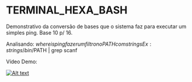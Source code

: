# TERMINAL_HEXA_BASH

Demonstrativo da conversão de bases que o sistema faz para executar um simples ping.
Base 10 p/ 16.

Analisando:
$whereis ping 
fazer um filtro no PATH com strings
Ex: strings /bin/$PATH | grep scanf


Vídeo Demo:

[![Alt text](https://img.youtube.com/vi/S937aQNQR3Q/0.jpg)](https://www.youtube.com/watch?v=S937aQNQR3Q)
